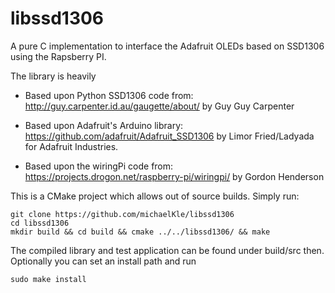 libssd1306
==========

A pure C implementation to interface the Adafruit OLEDs based on SSD1306 using the Rapsberry PI.

The library is heavily
 * 	Based upon Python SSD1306 code from:
  	http://guy.carpenter.id.au/gaugette/about/
  	by Guy Guy Carpenter
 
 * 	Based upon Adafruit's Arduino library:
 	https://github.com/adafruit/Adafruit_SSD1306
  	by Limor Fried/Ladyada for Adafruit Industries.

 *	Based upon the wiringPi code from:
  	https://projects.drogon.net/raspberry-pi/wiringpi/
  	by Gordon Henderson

This is a CMake project which allows out of source builds. Simply run:

    git clone https://github.com/michaelKle/libssd1306
    cd libssd1306
    mkdir build && cd build && cmake ../../libssd1306/ && make

The compiled library and test application can be found under build/src then. Optionally you can set an install path and run

    sudo make install
